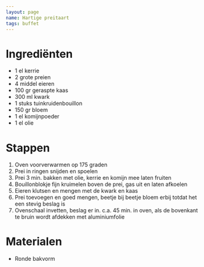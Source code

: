 ```yaml
---
layout: page  
name: Hartige preitaart
tags: buffet
---
```


# Ingrediënten
- 1 el kerrie
- 2 grote preien
- 4 middel eieren
- 100 gr geraspte kaas
- 300 ml kwark
- 1 stuks tuinkruidenbouillon
- 150 gr bloem
- 1 el komijnpoeder
- 1 el olie

# Stappen
1. Oven voorverwarmen op 175 graden
2. Prei in ringen snijden en spoelen 
3. Prei 3 min. bakken met olie, kerrie en komijn mee laten fruiten 
4. Bouillonblokje fijn kruimelen boven de prei, gas uit en laten afkoelen 
5. Eieren klutsen en mengen met de kwark en kaas
6. Prei toevoegen en goed mengen, beetje bij beetje bloem erbij totdat het een stevig beslag is
7. Ovenschaal invetten, beslag er in. c.a. 45 min. in oven, als de bovenkant te bruin wordt afdekken met aluminiumfolie

# Materialen
- Ronde bakvorm
 